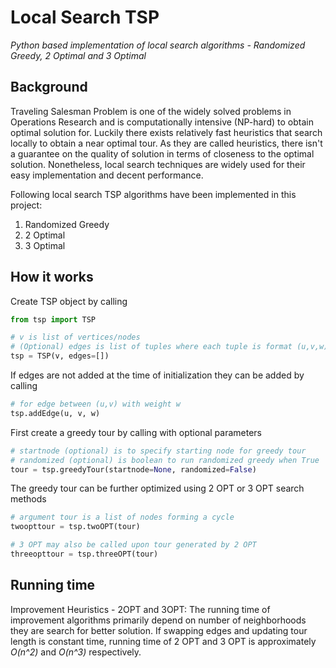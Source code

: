 # Local Search TSP
*Python based implementation of local search algorithms - Randomized Greedy, 2 Optimal and 3 Optimal*

## Background
Traveling Salesman Problem is one of the widely solved problems in Operations Research and is computationally intensive (NP-hard) to obtain optimal solution for. Luckily there exists relatively fast heuristics that search locally to obtain a near optimal tour. As they are called heuristics, there isn't a guarantee on the quality of solution in terms of closeness to the optimal solution. Nonetheless, local search techniques are widely used for their easy implementation and decent performance.

Following local search TSP algorithms have been implemented in this project:
1. Randomized Greedy
2. 2 Optimal
3. 3 Optimal 

## How it works
Create TSP object by calling
```python
from tsp import TSP

# v is list of vertices/nodes
# (Optional) edges is list of tuples where each tuple is format (u,v,w)
tsp = TSP(v, edges=[])
```

If edges are not added at the time of initialization they can be added by calling 
```python
# for edge between (u,v) with weight w
tsp.addEdge(u, v, w)
```

First create a greedy tour by calling with optional parameters
```python
# startnode (optional) is to specify starting node for greedy tour
# randomized (optional) is boolean to run randomized greedy when True
tour = tsp.greedyTour(startnode=None, randomized=False)
```

The greedy tour can be further optimized using 2 OPT or 3 OPT search methods
```python
# argument tour is a list of nodes forming a cycle
twoopttour = tsp.twoOPT(tour)

# 3 OPT may also be called upon tour generated by 2 OPT
threeopttour = tsp.threeOPT(tour)
```

## Running time
Improvement Heuristics - 2OPT and 3OPT:
The running time of improvement algorithms primarily depend on number of neighborhoods they are search for better solution. If swapping edges and updating tour length is constant time, running time of 2 OPT and 3 OPT is approximately *O(n^2)* and *O(n^3)* respectively.